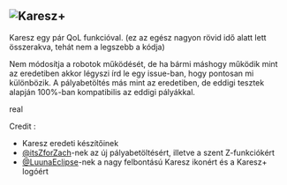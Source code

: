 ## ![Karesz+](https://i.imgur.com/i10Bnxq.png)

Karesz egy pár QoL funkcióval.
(ez az egész nagyon rövid idő alatt lett összerakva, tehát nem a legszebb a kódja)

Nem módosítja a robotok működését, de ha bármi máshogy működik mint az eredetiben akkor légyszi írd le egy issue-ban, hogy pontosan mi különbözik.
A pályabetöltés más mint az eredetiben, de eddigi tesztek alapján 100%-ban kompatibilis az eddigi pályákkal.

real

Credit :
- Karesz eredeti készítőinek
- [@itsZforZach](https://www.github.com/itsZforZach)-nek az új pályabetöltésért, illetve a szent Z-funkciókért
- [@LuunaEclipse](https://www.github.com/LuunaEclipse)-nek a nagy felbontású Karesz ikonért és a Karesz+ logóért
